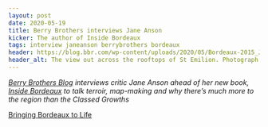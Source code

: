 ```yaml
---
layout: post
date: 2020-05-19
title: Berry Brothers interviews Jane Anson
kicker: The author of Inside Bordeaux
tags: interview janeanson berrybrothers bordeaux
header: https://blog.bbr.com/wp-content/uploads/2020/05/Bordeaux-2015_Jason-Lowe_St-Emilion_03.jpg
header_alt: The view out across the rooftops of St Emilion. Photograph by Jason Lowe
---
```


_[Berry Brothers Blog](https://blog.bbr.com) interviews critic Jane Anson ahead of her new book, [Inside Bordeaux](https://www.bbr.com/bbr-press/inside-bordeaux) to talk terroir, map-making and why there’s much more to the region than the Classed Growths_

[Bringing Bordeaux to Life](https://blog.bbr.com/2020/05/19/bringing-bordeaux-to-life/)
